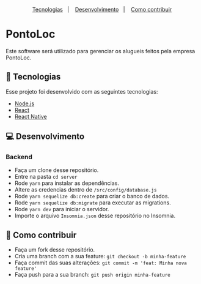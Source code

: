 <p align="center">
  <a href="#rocket-tecnologias">Tecnologias</a>&nbsp;&nbsp;&nbsp;|&nbsp;&nbsp;&nbsp;
	<a href="#computer-desenvolvimento">Desenvolvimento</a>&nbsp;&nbsp;&nbsp;|&nbsp;&nbsp;&nbsp;
	<a href="#-como-contribuir">Como contribuir</a>
</p>

# PontoLoc

Este software será utilizado para gerenciar os alugueis feitos pela empresa PontoLoc.

## :rocket: Tecnologias

Esse projeto foi desenvolvido com as seguintes tecnologias:

- [Node.js](https://nodejs.org/en/)
- [React](https://reactjs.org/)
- [React Native](https://facebook.github.io/react-native/)


## :computer: Desenvolvimento

### Backend

- Faça um clone desse repositório.
- Entre na pasta `cd server`
- Rode `yarn` para instalar as dependências.
- Altere as credencias dentro de `/src/config/database.js`
- Rode `yarn sequelize db:create` para criar o banco de dados.
- Rode `yarn sequelize db:migrate` para executar as migrations.
- Rode `yarn dev` para iniciar o servidor.
- Importe o arquivo `Insomnia.json` desse repositório no Insomnia.

## 🤔 Como contribuir

- Faça um fork desse repositório.
- Cria uma branch com a sua feature: `git checkout -b minha-feature`
- Faça commit das suas alterações: `git commit -m 'feat: Minha nova feature'`
- Faça push para a sua branch: `git push origin minha-feature`
